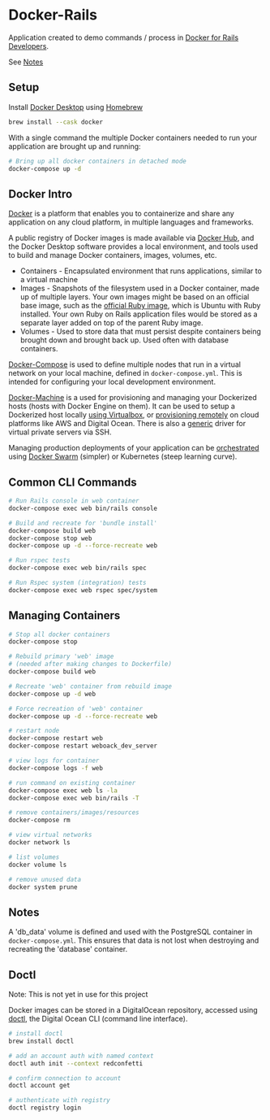 # Docker-Rails

Application created to demo commands / process in
[Docker for Rails Developers].

See [Notes](docs/notes.md)

[Docker for Rails Developers]: https://pragprog.com/titles/ridocker/docker-for-rails-developers/

## Setup

Install [Docker Desktop] using [Homebrew]

```bash
brew install --cask docker
```

With a single command the multiple Docker containers needed to run your
application are brought up and running:

```bash
# Bring up all docker containers in detached mode
docker-compose up -d
```

[Docker Desktop]: https://formulae.brew.sh/cask/docker
[Homebrew]: https://brew.sh/

## Docker Intro

[Docker] is a platform that enables you to containerize and share any
application on any cloud platform, in multiple languages and frameworks.

A public registry of Docker images is made available via [Docker Hub], and the
Docker Desktop software provides a local environment, and tools used to build
and manage Docker containers, images, volumes, etc.

* Containers - Encapsulated environment that runs applications, similar to a
  virtual machine
* Images - Snapshots of the filesystem used in a Docker container, made up of
  multiple layers. Your own images might be based on an official base image,
  such as the [official Ruby image], which is Ubuntu with Ruby installed. Your
  own Ruby on Rails application files would be stored as a separate layer
  added on top of the parent Ruby image.
* Volumes - Used to store data that must persist despite containers being
  brought down and brought back up. Used often with database containers.

[Docker-Compose] is used to define multiple nodes that run in a virtual network
on your local machine, defined in `docker-compose.yml`. This is intended for
configuring your local development environment.

[Docker-Machine] is a used for provisioning and managing your Dockerized hosts
(hosts with Docker Engine on them). It can be used to setup a Dockerized host
locally [using Virtualbox], or [provisioning remotely] on cloud platforms like
AWS and Digital Ocean. There is also a [generic] driver for virtual private
servers via SSH.

Managing production deployments of your application can be [orchestrated] using
[Docker Swarm] (simpler) or Kubernetes (steep learning curve).

[Docker]: https://docs.docker.com/get-started/overview/
[Docker Hub]: https://hub.docker.com/
[official Ruby image]: https://hub.docker.com/_/ruby
[Docker-Compose]: https://docs.docker.com/compose/
[Docker-Machine]: https://docker-docs.netlify.app/machine/overview/
[using Virtualbox]: https://docker-docs.netlify.app/machine/get-started/
[provisioning remotely]: https://docker-docs.netlify.app/machine/get-started-cloud/#examples
[generic]: https://docker-docs.netlify.app/machine/drivers/generic/
[orchestrated]: https://docs.docker.com/get-started/orchestration/
[Docker Swarm]: https://docs.docker.com/get-started/swarm-deploy/

## Common CLI Commands

```bash
# Run Rails console in web container
docker-compose exec web bin/rails console

# Build and recreate for 'bundle install'
docker-compose build web
docker-compose stop web
docker-compose up -d --force-recreate web

# Run rspec tests
docker-compose exec web bin/rails spec

# Run Rspec system (integration) tests
docker-compose exec web rspec spec/system
```

## Managing Containers

```bash
# Stop all docker containers
docker-compose stop

# Rebuild primary 'web' image
# (needed after making changes to Dockerfile)
docker-compose build web

# Recreate 'web' container from rebuild image
docker-compose up -d web

# Force recreation of 'web' container
docker-compose up -d --force-recreate web

# restart node
docker-compose restart web
docker-compose restart weboack_dev_server

# view logs for container
docker-compose logs -f web

# run command on existing container
docker-compose exec web ls -la
docker-compose exec web bin/rails -T

# remove containers/images/resources
docker-compose rm

# view virtual networks
docker network ls

# list volumes
docker volume ls

# remove unused data
docker system prune
```

## Notes

A 'db_data' volume is defined and used with the PostgreSQL container in
`docker-compose.yml`. This ensures that data is not lost when destroying
and recreating the 'database' container.

## Doctl

Note: This is not yet in use for this project

Docker images can be stored in a DigitalOcean repository, accessed using
[doctl], the Digital Ocean CLI (command line interface).

```bash
# install doctl
brew install doctl

# add an account auth with named context
doctl auth init --context redconfetti

# confirm connection to account
doctl account get

# authenticate with registry
doctl registry login
```

[doctl]: https://docs.digitalocean.com/reference/doctl/
